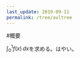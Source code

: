 ```yaml
---
last_update: 2019-09-11
permalink: /tree/avltree
---
```


#概要

$\displaystyle\int_{0}^{1}f(x)\,dx$を求める。はやい。